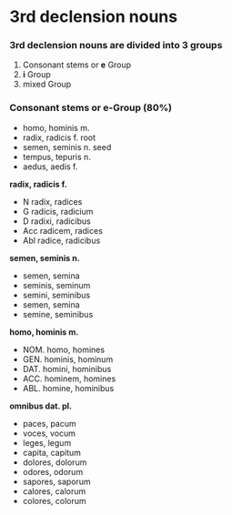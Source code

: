 # 3rd declension nouns

### 3rd declension nouns are divided into 3 groups

1) Consonant stems or **e** Group
2) **i** Group 
3) mixed Group 

### Consonant stems or e-Group (80%) 
- homo, hominis m.
- radix, radicis f. root
- semen, seminis n. seed
- tempus, tepuris n.
- aedus, aedis f. 

**radix, radicis f.**

- N radix, radices
- G radicis, radicium 
- D radixi, radicibus
- Acc radicem, radices
- Abl radice, radicibus

**semen, seminis n.**
- semen, semina
- seminis, seminum
- semini, seminibus
- semen, semina
- semine, seminibus

**homo, hominis m.**
- NOM.	homo,	homines
- GEN.	hominis,	hominum
- DAT.	homini,	hominibus
- ACC.	hominem,	homines
- ABL.	homine,	hominibus


**omnibus dat. pl.**

- paces, pacum 
- voces, vocum 
- leges, legum 
- capita, capitum 
- dolores, dolorum 
- odores, odorum 
- sapores, saporum 
- calores, calorum 
- colores, colorum 


